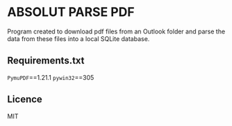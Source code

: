 # ABSOLUT PARSE PDF
Program created to download pdf files from an Outlook folder and parse the data from these files into a local SQLite database.

## Requirements.txt
`PymuPDF`==1.21.1
`pywin32`==305

## Licence
MIT